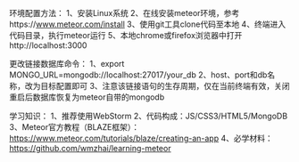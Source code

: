 环境配置方法：
1、安装Linux系统
2、在线安装meteor环境，参考https://www.meteor.com/install
3、使用git工具clone代码至本地
4、终端进入代码目录，执行meteor运行
5、本地chrome或firefox浏览器中打开http://localhost:3000

更改链接数据库命令：
1、export MONGO_URL=mongodb://localhost:27017/your_db
2、host、port和db名称，改为目标配置即可
3、注意该链接语句的生存周期，仅在当前终端有效，关闭重启后数据库恢复为meteor自带的mongodb

学习知识：
1、推荐使用WebStorm
2、代码构成：JS/CSS3/HTML5/MongoDB
3、Meteor官方教程（BLAZE框架）：https://www.meteor.com/tutorials/blaze/creating-an-app
4、必学材料：https://github.com/wmzhai/learning-meteor
